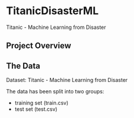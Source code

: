 # TitanicDisasterML
Titanic - Machine Learning from Disaster
## Project Overview

## The Data
Dataset: Titanic - Machine Learning from Disaster

The data has been split into two groups:

- training set (train.csv)
- test set (test.csv)
